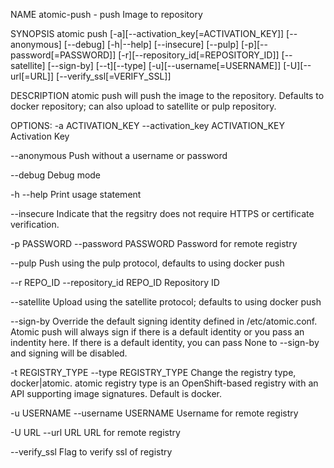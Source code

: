 NAME
atomic-push - push Image to repository

SYNOPSIS
atomic push [-a][--activation_key[=ACTIVATION_KEY]] [--anonymous] [--debug] [-h|--help] [--insecure] [--pulp] [-p][--password[=PASSWORD]] [-r][--repository_id[=REPOSITORY_ID]] [--satellite] [--sign-by] [--t][--type] [-u][--username[=USERNAME]] [-U][--url[=URL]] [--verify_ssl[=VERIFY_SSL]]

DESCRIPTION
atomic push will push the image to the repository. Defaults to docker repository; can also upload to satellite or pulp repository.

OPTIONS:
-a ACTIVATION_KEY --activation_key ACTIVATION_KEY Activation Key

--anonymous Push without a username or password

--debug Debug mode

-h --help Print usage statement

--insecure Indicate that the regsitry does not require HTTPS or certificate verification.

-p PASSWORD --password PASSWORD Password for remote registry

--pulp Push using the pulp protocol, defaults to using docker push

--r REPO_ID --repository_id REPO_ID Repository ID

--satellite Upload using the satellite protocol; defaults to using docker push

--sign-by Override the default signing identity defined in /etc/atomic.conf. Atomic push will always sign if there is a default identity or you pass an indentity here. If there is a default identity, you can pass None to --sign-by and signing will be disabled.

-t REGISTRY_TYPE --type REGISTRY_TYPE Change the registry type, docker|atomic. atomic registry type is an OpenShift-based registry with an API supporting image signatures. Default is docker.

-u USERNAME --username USERNAME Username for remote registry

-U URL --url URL URL for remote registry

--verify_ssl Flag to verify ssl of registry

